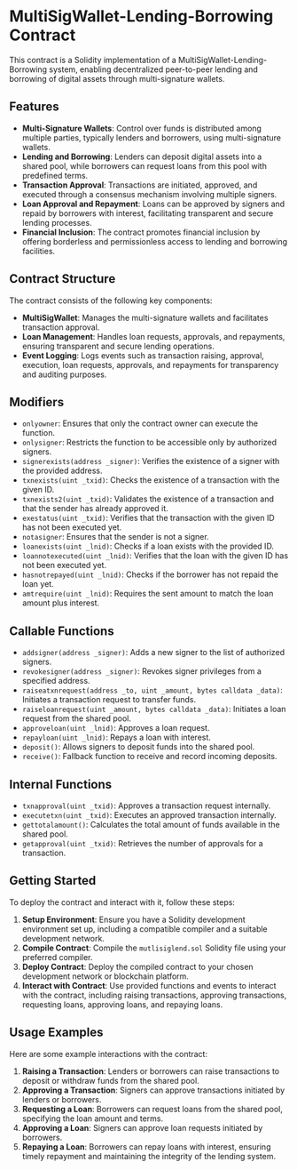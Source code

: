# MultiSigWallet-Lending-Borrowing Contract

This contract is a Solidity implementation of a MultiSigWallet-Lending-Borrowing system, enabling decentralized peer-to-peer lending and borrowing of digital assets through multi-signature wallets.

## Features

- **Multi-Signature Wallets**: Control over funds is distributed among multiple parties, typically lenders and borrowers, using multi-signature wallets.
- **Lending and Borrowing**: Lenders can deposit digital assets into a shared pool, while borrowers can request loans from this pool with predefined terms.
- **Transaction Approval**: Transactions are initiated, approved, and executed through a consensus mechanism involving multiple signers.
- **Loan Approval and Repayment**: Loans can be approved by signers and repaid by borrowers with interest, facilitating transparent and secure lending processes.
- **Financial Inclusion**: The contract promotes financial inclusion by offering borderless and permissionless access to lending and borrowing facilities.

## Contract Structure

The contract consists of the following key components:

- **MultiSigWallet**: Manages the multi-signature wallets and facilitates transaction approval.
- **Loan Management**: Handles loan requests, approvals, and repayments, ensuring transparent and secure lending operations.
- **Event Logging**: Logs events such as transaction raising, approval, execution, loan requests, approvals, and repayments for transparency and auditing purposes.

## Modifiers

- `onlyowner`: Ensures that only the contract owner can execute the function.
- `onlysigner`: Restricts the function to be accessible only by authorized signers.
- `signerexists(address _signer)`: Verifies the existence of a signer with the provided address.
- `txnexists(uint _txid)`: Checks the existence of a transaction with the given ID.
- `txnexists2(uint _txid)`: Validates the existence of a transaction and that the sender has already approved it.
- `exestatus(uint _txid)`: Verifies that the transaction with the given ID has not been executed yet.
- `notasigner`: Ensures that the sender is not a signer.
- `loanexists(uint _lnid)`: Checks if a loan exists with the provided ID.
- `loannotexecuted(uint _lnid)`: Verifies that the loan with the given ID has not been executed yet.
- `hasnotrepayed(uint _lnid)`: Checks if the borrower has not repaid the loan yet.
- `amtrequire(uint _lnid)`: Requires the sent amount to match the loan amount plus interest.

## Callable Functions

- `addsigner(address _signer)`: Adds a new signer to the list of authorized signers.
- `revokesigner(address _signer)`: Revokes signer privileges from a specified address.
- `raiseatxnrequest(address _to, uint _amount, bytes calldata _data)`: Initiates a transaction request to transfer funds.
- `raiseloanrequest(uint _amount, bytes calldata _data)`: Initiates a loan request from the shared pool.
- `approveloan(uint _lnid)`: Approves a loan request.
- `repayloan(uint _lnid)`: Repays a loan with interest.
- `deposit()`: Allows signers to deposit funds into the shared pool.
- `receive()`: Fallback function to receive and record incoming deposits.

## Internal Functions

- `txnapproval(uint _txid)`: Approves a transaction request internally.
- `executetxn(uint _txid)`: Executes an approved transaction internally.
- `gettotalamount()`: Calculates the total amount of funds available in the shared pool.
- `getapproval(uint _txid)`: Retrieves the number of approvals for a transaction.

## Getting Started

To deploy the contract and interact with it, follow these steps:

1. **Setup Environment**: Ensure you have a Solidity development environment set up, including a compatible compiler and a suitable development network.
2. **Compile Contract**: Compile the `mutlisiglend.sol` Solidity file using your preferred compiler.
3. **Deploy Contract**: Deploy the compiled contract to your chosen development network or blockchain platform.
4. **Interact with Contract**: Use provided functions and events to interact with the contract, including raising transactions, approving transactions, requesting loans, approving loans, and repaying loans.

## Usage Examples

Here are some example interactions with the contract:

1. **Raising a Transaction**: Lenders or borrowers can raise transactions to deposit or withdraw funds from the shared pool.
2. **Approving a Transaction**: Signers can approve transactions initiated by lenders or borrowers.
3. **Requesting a Loan**: Borrowers can request loans from the shared pool, specifying the loan amount and terms.
4. **Approving a Loan**: Signers can approve loan requests initiated by borrowers.
5. **Repaying a Loan**: Borrowers can repay loans with interest, ensuring timely repayment and maintaining the integrity of the lending system.

